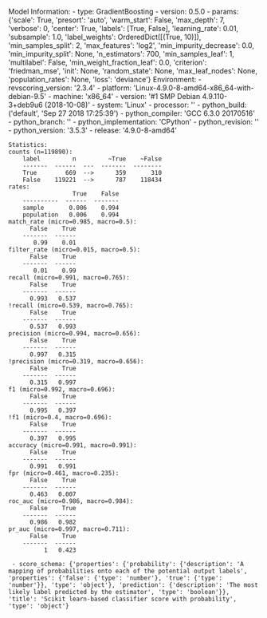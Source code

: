 Model Information:
	 - type: GradientBoosting
	 - version: 0.5.0
	 - params: {'scale': True, 'presort': 'auto', 'warm_start': False, 'max_depth': 7, 'verbose': 0, 'center': True, 'labels': [True, False], 'learning_rate': 0.01, 'subsample': 1.0, 'label_weights': OrderedDict([(True, 10)]), 'min_samples_split': 2, 'max_features': 'log2', 'min_impurity_decrease': 0.0, 'min_impurity_split': None, 'n_estimators': 700, 'min_samples_leaf': 1, 'multilabel': False, 'min_weight_fraction_leaf': 0.0, 'criterion': 'friedman_mse', 'init': None, 'random_state': None, 'max_leaf_nodes': None, 'population_rates': None, 'loss': 'deviance'}
	Environment:
	 - revscoring_version: '2.3.4'
	 - platform: 'Linux-4.9.0-8-amd64-x86_64-with-debian-9.5'
	 - machine: 'x86_64'
	 - version: '#1 SMP Debian 4.9.110-3+deb9u6 (2018-10-08)'
	 - system: 'Linux'
	 - processor: ''
	 - python_build: ('default', 'Sep 27 2018 17:25:39')
	 - python_compiler: 'GCC 6.3.0 20170516'
	 - python_branch: ''
	 - python_implementation: 'CPython'
	 - python_revision: ''
	 - python_version: '3.5.3'
	 - release: '4.9.0-8-amd64'
	
	Statistics:
	counts (n=119890):
		label         n         ~True    ~False
		-------  ------  ---  -------  --------
		True        669  -->      359       310
		False    119221  -->      787    118434
	rates:
		              True    False
		----------  ------  -------
		sample       0.006    0.994
		population   0.006    0.994
	match_rate (micro=0.985, macro=0.5):
		  False    True
		-------  ------
		   0.99    0.01
	filter_rate (micro=0.015, macro=0.5):
		  False    True
		-------  ------
		   0.01    0.99
	recall (micro=0.991, macro=0.765):
		  False    True
		-------  ------
		  0.993   0.537
	!recall (micro=0.539, macro=0.765):
		  False    True
		-------  ------
		  0.537   0.993
	precision (micro=0.994, macro=0.656):
		  False    True
		-------  ------
		  0.997   0.315
	!precision (micro=0.319, macro=0.656):
		  False    True
		-------  ------
		  0.315   0.997
	f1 (micro=0.992, macro=0.696):
		  False    True
		-------  ------
		  0.995   0.397
	!f1 (micro=0.4, macro=0.696):
		  False    True
		-------  ------
		  0.397   0.995
	accuracy (micro=0.991, macro=0.991):
		  False    True
		-------  ------
		  0.991   0.991
	fpr (micro=0.461, macro=0.235):
		  False    True
		-------  ------
		  0.463   0.007
	roc_auc (micro=0.986, macro=0.984):
		  False    True
		-------  ------
		  0.986   0.982
	pr_auc (micro=0.997, macro=0.711):
		  False    True
		-------  ------
		      1   0.423
	
	 - score_schema: {'properties': {'probability': {'description': 'A mapping of probabilities onto each of the potential output labels', 'properties': {'false': {'type': 'number'}, 'true': {'type': 'number'}}, 'type': 'object'}, 'prediction': {'description': 'The most likely label predicted by the estimator', 'type': 'boolean'}}, 'title': 'Scikit learn-based classifier score with probability', 'type': 'object'}


